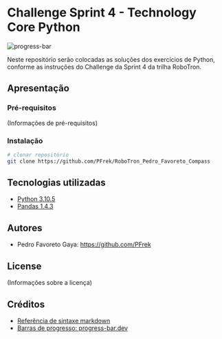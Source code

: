 # Challenge Sprint 4 - Technology Core Python

![progress-bar](https://progress-bar.dev/6/?scale=28&title=solucionados&width=200&suffix=/28)

Neste repositório serão colocadas as soluções dos exercícios de Python, conforme as instruções do Challenge da Sprint 4 da trilha RoboTron.


## Apresentação


### Pré-requisitos

(Informações de pré-requisitos)

### Instalação

```bash
# clonar repositório
git clone https://github.com/PFrek/RoboTron_Pedro_Favoreto_Compass

```

## Tecnologias utilizadas

- [Python 3.10.5](https://www.python.org/downloads/release/python-3105/)
- [Pandas 1.4.3](https://pandas.pydata.org/)

## Autores

- Pedro Favoreto Gaya: <https://github.com/PFrek>

## License

(Informações sobre a licença)

## Créditos

- [Referência de sintaxe markdown](https://www.markdownguide.org/basic-syntax/)
- [Barras de progresso: progress-bar.dev](https://github.com/fredericojordan/progress-bar)